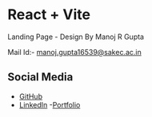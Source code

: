 # React + Vite

Landing Page - Design By Manoj R Gupta

Mail Id:- manoj.gupta16539@sakec.ac.in

## Social Media
- [GitHub](https://github.com/Manojgupta103)
- [LinkedIn](https://www.linkedin.com/in/manoj-ramashish-gupta/)
-[Portfolio](https://manojgupta103.w3spaces.com/)